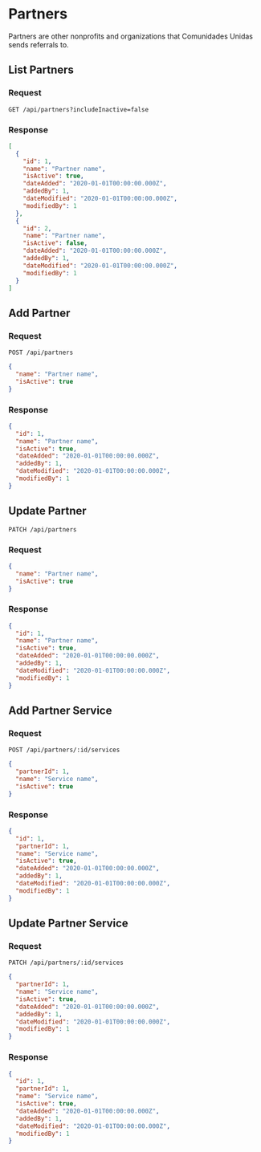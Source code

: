# Partners

Partners are other nonprofits and organizations that Comunidades Unidas sends referrals to.

## List Partners

### Request

```
GET /api/partners?includeInactive=false
```

### Response

```json
[
  {
    "id": 1,
    "name": "Partner name",
    "isActive": true,
    "dateAdded": "2020-01-01T00:00:00.000Z",
    "addedBy": 1,
    "dateModified": "2020-01-01T00:00:00.000Z",
    "modifiedBy": 1
  },
  {
    "id": 2,
    "name": "Partner name",
    "isActive": false,
    "dateAdded": "2020-01-01T00:00:00.000Z",
    "addedBy": 1,
    "dateModified": "2020-01-01T00:00:00.000Z",
    "modifiedBy": 1
  }
]
```

## Add Partner

### Request

```
POST /api/partners
```

```json
{
  "name": "Partner name",
  "isActive": true
}
```

### Response

```json
{
  "id": 1,
  "name": "Partner name",
  "isActive": true,
  "dateAdded": "2020-01-01T00:00:00.000Z",
  "addedBy": 1,
  "dateModified": "2020-01-01T00:00:00.000Z",
  "modifiedBy": 1
}
```

## Update Partner

```
PATCH /api/partners
```

### Request

```json
{
  "name": "Partner name",
  "isActive": true
}
```

### Response

```json
{
  "id": 1,
  "name": "Partner name",
  "isActive": true,
  "dateAdded": "2020-01-01T00:00:00.000Z",
  "addedBy": 1,
  "dateModified": "2020-01-01T00:00:00.000Z",
  "modifiedBy": 1
}
```

## Add Partner Service

### Request

```
POST /api/partners/:id/services
```

```json
{
  "partnerId": 1,
  "name": "Service name",
  "isActive": true
}
```

### Response

```json
{
  "id": 1,
  "partnerId": 1,
  "name": "Service name",
  "isActive": true,
  "dateAdded": "2020-01-01T00:00:00.000Z",
  "addedBy": 1,
  "dateModified": "2020-01-01T00:00:00.000Z",
  "modifiedBy": 1
}
```

## Update Partner Service

### Request

```
PATCH /api/partners/:id/services
```

```json
{
  "partnerId": 1,
  "name": "Service name",
  "isActive": true,
  "dateAdded": "2020-01-01T00:00:00.000Z",
  "addedBy": 1,
  "dateModified": "2020-01-01T00:00:00.000Z",
  "modifiedBy": 1
}
```

### Response

```json
{
  "id": 1,
  "partnerId": 1,
  "name": "Service name",
  "isActive": true,
  "dateAdded": "2020-01-01T00:00:00.000Z",
  "addedBy": 1,
  "dateModified": "2020-01-01T00:00:00.000Z",
  "modifiedBy": 1
}
```
